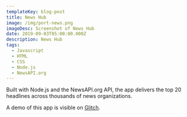 ```yaml
---
templateKey: blog-post
title: News Hub
image: /img/port-news.png
imageDesc: Screenshot of News Hub
date: 2019-09-03T05:00:00.000Z
description: News Hub
tags:
  - Javascript
  - HTML
  - CSS
  - Node.js
  - NewsAPI.org
---
```

Built with Node.js and the NewsAPI.org API, the app delivers the top 20 headlines across thousands of news organizations.

A demo of this app is visible on [Glitch](https://bpm-news-hub.glitch.me/).
